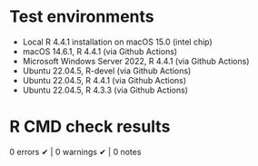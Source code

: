 # Test environments

- Local R 4.4.1 installation on macOS 15.0 (intel chip)
- macOS 14.6.1, R 4.4.1 (via Github Actions)
- Microsoft Windows Server 2022, R 4.4.1 (via Github Actions)
- Ubuntu 22.04.5, R-devel (via Github Actions)
- Ubuntu 22.04.5, R 4.4.1 (via Github Actions)
- Ubuntu 22.04.5, R 4.3.3 (via Github Actions)

# R CMD check results

0 errors ✔ \| 0 warnings ✔ \| 0 notes
